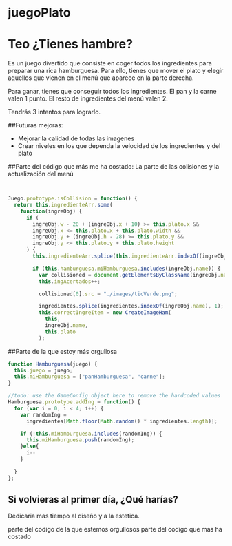 # juegoPlato


<h1>Teo ¿Tienes hambre?</h1

<p>Es un juego divertido que consiste en coger todos los ingredientes para preparar una rica hamburguesa. Para ello, tienes que mover el plato y elegir aquellos que vienen en el menú que aparece en la parte derecha.

Para ganar, tienes que conseguir todos los ingredientes. El pan y la carne valen 1 punto. El resto de ingredientes del menú valen 2.

Tendrás 3 intentos para lograrlo.
</p>

##Futuras mejoras:
- Mejorar la calidad de todas las imagenes
- Crear niveles en los que dependa la velocidad de los ingredientes y del plato

##Parte del código que más me ha costado:
La parte de las colisiones y la actualización del menú

``` js


Juego.prototype.isCollision = function() {
  return this.ingredienteArr.some(
    function(ingreObj) {
      if (
        ingreObj.w - 20 + (ingreObj.x + 10) >= this.plato.x &&
        ingreObj.x <= this.plato.x + this.plato.width &&
        ingreObj.y + (ingreObj.h - 28) >= this.plato.y &&
        ingreObj.y <= this.plato.y + this.plato.height
      ) {
        this.ingredienteArr.splice(this.ingredienteArr.indexOf(ingreObj), 1);

        if (this.hamburguesa.miHamburguesa.includes(ingreObj.name)) {
          var collisioned = document.getElementsByClassName(ingreObj.name);
          this.ingAcertados++;

          collisioned[0].src = "./images/ticVerde.png";

          ingredientes.splice(ingredientes.indexOf(ingreObj.name), 1);
          this.correctIngreItem = new CreateImageHam(
            this,
            ingreObj.name,
            this.plato
          );

  ```

  ##Parte de la que estoy más orgullosa

``` js
function Hamburguesa(juego) {
  this.juego = juego;
  this.miHamburguesa = ["panHamburguesa", "carne"];
}

//todo: use the GameConfig object here to remove the hardcoded values
Hamburguesa.prototype.addIng = function() {
  for (var i = 0; i < 4; i++) {
    var randomIng =
      ingredientes[Math.floor(Math.random() * ingredientes.length)];

    if (!this.miHamburguesa.includes(randomIng)) {
      this.miHamburguesa.push(randomIng);
    }else{
      i--
    }

  }
};

```


















## Si volvieras al primer día, ¿Qué harías?

Dedicaria mas tiempo al diseño y a la estetica.

parte del codigo de la que estemos orgullosos
parte del codigo que mas ha costado




